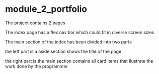 # module_2_portfolio

The project contains 2 pages

The index page has a flex nav bar which could fit in diverse screen sizes

The main section of the index has been divided into two parts

the left part is a aside section shows the title of the page

the right part is the main section contains all card items that ilustrate the work done by the programmer

